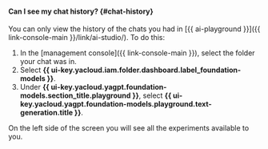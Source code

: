 #### Can I see my chat history? {#chat-history}

You can only view the history of the chats you had in [{{ ai-playground }}]({{ link-console-main }}/link/ai-studio/). To do this:

1. In the [management console]({{ link-console-main }}), select the folder your chat was in.
1. Select **{{ ui-key.yacloud.iam.folder.dashboard.label_foundation-models }}**.
1. Under **{{ ui-key.yacloud.yagpt.foundation-models.section_title.playground }}**, select **{{ ui-key.yacloud.yagpt.foundation-models.playground.text-generation.title }}**.

On the left side of the screen you will see all the experiments available to you.
